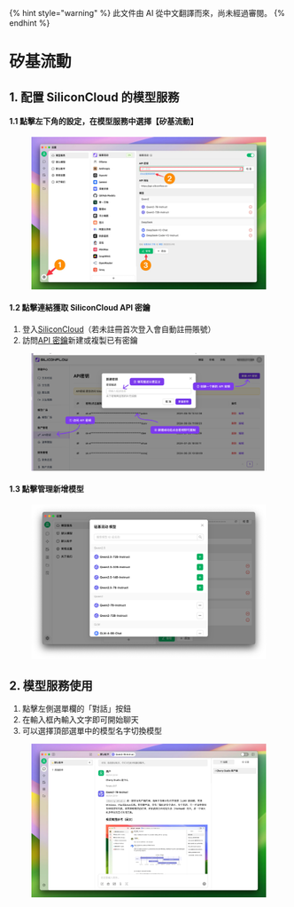 
{% hint style="warning" %}
此文件由 AI 從中文翻譯而來，尚未經過審閱。
{% endhint %}

# 矽基流動

## 1. 配置 SiliconCloud 的模型服務 <a href="#id-2-siliconcloud" id="id-2-siliconcloud"></a>

#### [​](https://docs.siliconflow.cn/usercases/use-siliconcloud-in-cherry-studio#2-1)1.1 點擊左下角的設定，在模型服務中選擇【矽基流動】 <a href="#id-2-1" id="id-2-1"></a>

<figure><img src="https://raw.githubusercontent.com/siliconflow/doc-images/refs/heads/main/1-apikey-settings.webp" alt=""><figcaption></figcaption></figure>

#### [​](https://docs.siliconflow.cn/usercases/use-siliconcloud-in-cherry-studio#2-2-siliconcloud-api)1.2 點擊連結獲取 SiliconCloud API 密鑰 <a href="#id-2-2-siliconcloud-api" id="id-2-2-siliconcloud-api"></a>

1. 登入[SiliconCloud](https://cloud.siliconflow.cn/)（若未註冊首次登入會自動註冊賬號）
2. 訪問[API 密鑰](https://cloud.siliconflow.cn/account/ak)新建或複製已有密鑰

<figure><img src="https://raw.githubusercontent.com/siliconflow/doc-images/refs/heads/main/2-siliconcloud-apikey.png" alt=""><figcaption></figcaption></figure>

#### [​](https://docs.siliconflow.cn/usercases/use-siliconcloud-in-cherry-studio#2-3)1.3 點擊管理新增模型 <a href="#id-2-3" id="id-2-3"></a>

<figure><img src="https://raw.githubusercontent.com/siliconflow/doc-images/refs/heads/main/3-models.png" alt=""><figcaption></figcaption></figure>

## [​](https://docs.siliconflow.cn/usercases/use-siliconcloud-in-cherry-studio#3)2. 模型服務使用 <a href="#id-3" id="id-3"></a>

1. 點擊左側選單欄的「對話」按鈕
2. 在輸入框內輸入文字即可開始聊天
3. 可以選擇頂部選單中的模型名字切換模型

<figure><img src="https://raw.githubusercontent.com/siliconflow/doc-images/refs/heads/main/4-chat.webp" alt=""><figcaption></figcaption></figure>